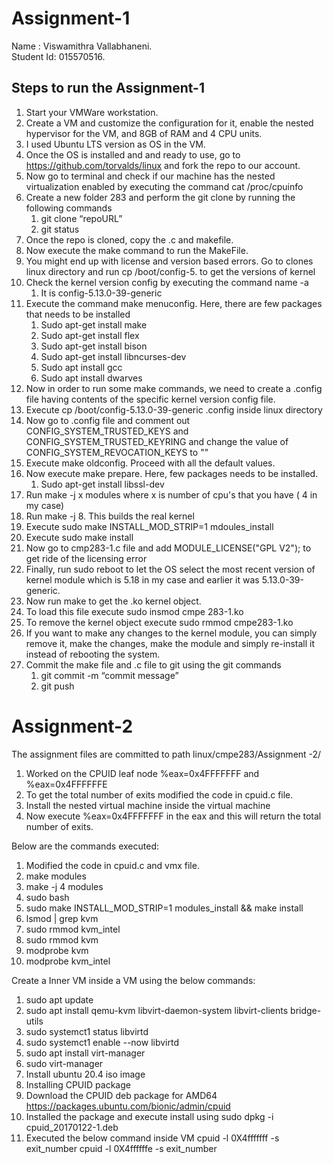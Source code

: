 # Assignment-1

Name : Viswamithra Vallabhaneni.   
Student Id: 015570516.

## Steps to run the Assignment-1

1. Start your VMWare workstation.
2. Create a VM and customize the configuration for it, enable the nested hypervisor for the VM, and 8GB of RAM and 4 CPU units.
3. I used Ubuntu LTS version as OS in the VM.
4. Once the OS is installed and and ready to use, go to https://github.com/torvalds/linux and fork the repo to our account.
5. Now go to terminal and check if our machine has the nested virtualization enabled by executing the command cat /proc/cpuinfo
6. Create a new folder 283 and perform the git clone by running the following commands
    1. git clone “repoURL”
    2. git status
7. Once the repo is cloned, copy the .c and makefile.
8. Now execute the make command  to run the MakeFile.
9. You might end up with license and version based errors. Go to clones linux directory and run cp /boot/config-5. to get the versions of kernel
10. Check the kernel version config by executing the command name -a
    1. It is config-5.13.0-39-generic 
11. Execute the command make menuconfig. Here, there are few packages that needs to be installed
    1.  Sudo apt-get install make
    2. Sudo apt-get install flex
    3. Sudo apt-get install bison
    4. Sudo apt-get install libncurses-dev
    5. Sudo apt install gcc
    6. Sudo apt install dwarves
12. Now in order to run some make commands, we need to create a .config file having contents of the specific kernel version config file.
13. Execute cp /boot/config-5.13.0-39-generic .config inside linux directory
14. Now go to .config file and comment out CONFIG_SYSTEM_TRUSTED_KEYS and CONFIG_SYSTEM_TRUSTED_KEYRING and change the value of CONFIG_SYSTEM_REVOCATION_KEYS to ""
15. Execute make oldconfig. Proceed with all the default values.
16. Now execute make prepare. Here, few packages needs to be installed.
    1. Sudo apt-get install libssl-dev
17. Run make -j x modules where x is number of cpu's that you have ( 4 in my case)
18. Run make -j 8. This builds the real kernel
19. Execute sudo make INSTALL_MOD_STRIP=1 mdoules_install
20. Execute sudo make install
21. Now go to cmp283-1.c file and add MODULE_LICENSE("GPL V2"); to get ride of the licensing error
22. Finally, run sudo reboot to let the OS select the most recent version of kernel module which is 5.18 in my case and earlier it was 5.13.0-39-generic.
23. Now run make to get the .ko kernel object.
24. To load this file execute sudo insmod cmpe 283-1.ko
25. To remove the kernel object execute sudo rmmod cmpe283-1.ko
26. If you want to make any changes to the kernel module, you can simply remove it, make the changes, make the module and simply re-install it instead of rebooting the system.
27. Commit the make file and .c file to git using the git commands
    1. git commit -m “commit message”
    2. git push

# Assignment-2

The assignment files are committed to path linux/cmpe283/Assignment -2/
1. Worked on the CPUID leaf node %eax=0x4FFFFFFF and %eax=0x4FFFFFFE
2. To get the total number of exits modified the code in cpuid.c file.
3. Install the nested virtual machine inside the virtual machine
4. Now execute %eax=0x4FFFFFFF in the eax and this will return the total number of exits.


Below are the commands executed:
1. Modified the code in cpuid.c and vmx file.
2. make modules
3. make -j 4 modules
4. sudo bash
5. sudo make INSTALL_MOD_STRIP=1 modules_install && make install
6. lsmod | grep kvm
7. sudo rmmod kvm_intel
8. sudo rmmod kvm
9. modprobe kvm
10. modprobe kvm_intel

Create a Inner VM inside a VM using the below commands:
1. sudo apt update
2. sudo apt install qemu-kvm libvirt-daemon-system libvirt-clients bridge-utils
3. sudo systemct1 status libvirtd
4. sudo systemct1 enable --now libvirtd
5. sudo apt install virt-manager
6. sudo virt-manager
7. Install ubuntu 20.4 iso image
8. Installing CPUID package
9. Download the CPUID deb package for AMD64 https://packages.ubuntu.com/bionic/admin/cpuid
10. Installed the package and execute install using sudo dpkg -i cpuid_20170122-1.deb
11. Executed the below command inside VM
        cpuid -l 0X4fffffff -s exit_number
        cpuid -l 0X4ffffffe -s exit_number
